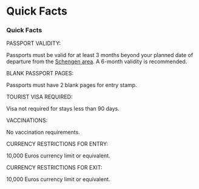 # Quick Facts

### Quick Facts

PASSPORT VALIDITY:

Passports must be valid for at least 3 months beyond your planned date of departure from the [Schengen area](/content/travel/en/international-travel/before-you-go/travelers-with-special-considerations/US_Travelers_in_Europes_Schengen_Area.html). A 6-month validity is recommended.

BLANK PASSPORT PAGES:

Passports must have 2 blank pages for entry stamp.

TOURIST VISA REQUIRED:

Visa not required for stays less than 90 days.

VACCINATIONS:

No vaccination requirements.

CURRENCY RESTRICTIONS FOR ENTRY:

10,000 Euros currency limit or equivalent.

CURRENCY RESTRICTIONS FOR EXIT:

10,000 Euros currency limit or equivalent.
